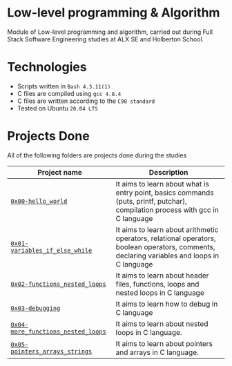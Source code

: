 # Low-level programming & Algorithm
Module of Low-level programming and algorithm, carried out during Full Stack Software Engineering studies at ALX SE and Holberton School.

# Technologies

* Scripts written in ```Bash 4.3.11(1)```
* C files are compiled using ```gcc 4.8.4```
* C files are written according to the ```C90 standard```
* Tested on Ubuntu ```20.04 LTS```

# Projects Done
All of the following folders are projects done during the studies

| Project name | Description |
| ------------ | ----------- |
| [`0x00-hello_world`](https://github.com/tenmark86/alx-low_level_programming/tree/master/0x00-hello_world)  | It aims to learn about what is entry point, basics commands (puts, printf, putchar), compilation process with gcc in C language |
| [`0x01-variables_if_else_while`](https://github.com/tenmark86/alx-low_level_programming/tree/master/0x01-variables_if_else_while) | It aims to learn about arithmetic operators, relational operators, boolean operators, comments, declaring variables and loops in C language  |
| [`0x02-functions_nested_loops`](https://github.com/tenmark86/alx-low_level_programming/tree/master/0x02-functions_nested_loops) | It aims to learn about header files, functions, loops and nested loops in C language |
| [`0x03-debugging`](https://github.com/tenmark86/alx-low_level_programming/tree/master/0x03-debugging) | It aims to learn how to debug in C language |
|[`0x04-more_functions_nested_loops`](https://github.com/tenmark86/alx-low_level_programming/tree/master/0x04-more_functions_nested_loops)  | It aims to learn about nested loops in C language. |
| [`0x05-pointers_arrays_strings`](https://github.com/tenmark86/alx-low_level_programming/tree/master/0x05-pointers_arrays_strings) | It aims to learn about pointers and arrays in C language. |
